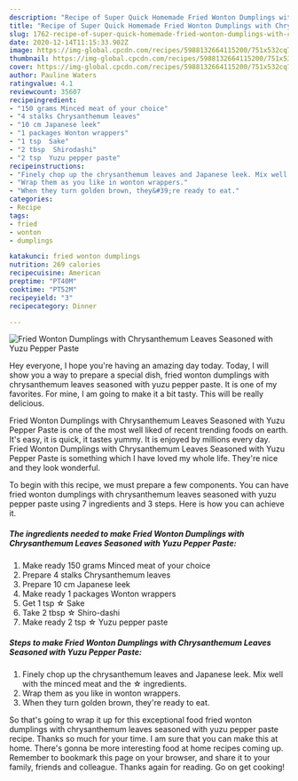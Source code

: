 ```yaml
---
description: "Recipe of Super Quick Homemade Fried Wonton Dumplings with Chrysanthemum Leaves Seasoned with Yuzu Pepper Paste"
title: "Recipe of Super Quick Homemade Fried Wonton Dumplings with Chrysanthemum Leaves Seasoned with Yuzu Pepper Paste"
slug: 1762-recipe-of-super-quick-homemade-fried-wonton-dumplings-with-chrysanthemum-leaves-seasoned-with-yuzu-pepper-paste
date: 2020-12-14T11:15:33.902Z
image: https://img-global.cpcdn.com/recipes/5988132664115200/751x532cq70/fried-wonton-dumplings-with-chrysanthemum-leaves-seasoned-with-yuzu-pepper-paste-recipe-main-photo.jpg
thumbnail: https://img-global.cpcdn.com/recipes/5988132664115200/751x532cq70/fried-wonton-dumplings-with-chrysanthemum-leaves-seasoned-with-yuzu-pepper-paste-recipe-main-photo.jpg
cover: https://img-global.cpcdn.com/recipes/5988132664115200/751x532cq70/fried-wonton-dumplings-with-chrysanthemum-leaves-seasoned-with-yuzu-pepper-paste-recipe-main-photo.jpg
author: Pauline Waters
ratingvalue: 4.1
reviewcount: 35607
recipeingredient:
- "150 grams Minced meat of your choice"
- "4 stalks Chrysanthemum leaves"
- "10 cm Japanese leek"
- "1 packages Wonton wrappers"
- "1 tsp  Sake"
- "2 tbsp  Shirodashi"
- "2 tsp  Yuzu pepper paste"
recipeinstructions:
- "Finely chop up the chrysanthemum leaves and Japanese leek. Mix well with the minced meat and the ☆ ingredients."
- "Wrap them as you like in wonton wrappers."
- "When they turn golden brown, they&#39;re ready to eat."
categories:
- Recipe
tags:
- fried
- wonton
- dumplings

katakunci: fried wonton dumplings 
nutrition: 269 calories
recipecuisine: American
preptime: "PT40M"
cooktime: "PT52M"
recipeyield: "3"
recipecategory: Dinner

---
```



![Fried Wonton Dumplings with Chrysanthemum Leaves Seasoned with Yuzu Pepper Paste](https://img-global.cpcdn.com/recipes/5988132664115200/751x532cq70/fried-wonton-dumplings-with-chrysanthemum-leaves-seasoned-with-yuzu-pepper-paste-recipe-main-photo.jpg)

Hey everyone, I hope you're having an amazing day today. Today, I will show you a way to prepare a special dish, fried wonton dumplings with chrysanthemum leaves seasoned with yuzu pepper paste. It is one of my favorites. For mine, I am going to make it a bit tasty. This will be really delicious.

Fried Wonton Dumplings with Chrysanthemum Leaves Seasoned with Yuzu Pepper Paste is one of the most well liked of recent trending foods on earth. It's easy, it is quick, it tastes yummy. It is enjoyed by millions every day. Fried Wonton Dumplings with Chrysanthemum Leaves Seasoned with Yuzu Pepper Paste is something which I have loved my whole life. They're nice and they look wonderful.




To begin with this recipe, we must prepare a few components. You can have fried wonton dumplings with chrysanthemum leaves seasoned with yuzu pepper paste using 7 ingredients and 3 steps. Here is how you can achieve it.

<!--inarticleads1-->

##### The ingredients needed to make Fried Wonton Dumplings with Chrysanthemum Leaves Seasoned with Yuzu Pepper Paste:

1. Make ready 150 grams Minced meat of your choice
1. Prepare 4 stalks Chrysanthemum leaves
1. Prepare 10 cm Japanese leek
1. Make ready 1 packages Wonton wrappers
1. Get 1 tsp ☆ Sake
1. Take 2 tbsp ☆ Shiro-dashi
1. Make ready 2 tsp ☆ Yuzu pepper paste




<!--inarticleads2-->

##### Steps to make Fried Wonton Dumplings with Chrysanthemum Leaves Seasoned with Yuzu Pepper Paste:

1. Finely chop up the chrysanthemum leaves and Japanese leek. Mix well with the minced meat and the ☆ ingredients.
1. Wrap them as you like in wonton wrappers.
1. When they turn golden brown, they&#39;re ready to eat.




So that's going to wrap it up for this exceptional food fried wonton dumplings with chrysanthemum leaves seasoned with yuzu pepper paste recipe. Thanks so much for your time. I am sure that you can make this at home. There's gonna be more interesting food at home recipes coming up. Remember to bookmark this page on your browser, and share it to your family, friends and colleague. Thanks again for reading. Go on get cooking!
